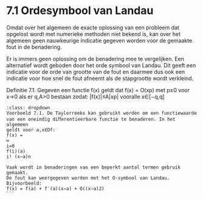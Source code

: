 # 7.1 Ordesymbool van Landau

Omdat over het algemeen de exacte oplossing van een probleem dat opgelost
wordt met numerieke methoden niet bekend is, kan over het algemeen geen
nauwkeurige indicatie gegeven worden voor de gemaakte fout in de benadering.

Er is immers geen oplossing om de benadering mee te vergelijken. Een
alternatief wordt geboden door het orde symbool van Landau. Dit geeft
een indicatie voor de orde van grootte van de fout en daarmee dus ook een
indicatie voor hoe snel de fout afneemt als de stapgrootte wordt verkleind.

Definitie 7.1. Gegeven een functie f(x) geldt dat f(x) = O(xp) met p≥0
voor x→0 als er q,A>0 bestaan zodat:
|f(x)|≤A|xp| vooralle x∈[−q,q]

````{prf:example}
:class: dropdown
Voorbeeld 7.1. De Taylorreeks kan gebruikt worden om een functiewaarde
van een oneindig diﬀerentieerbare functie te benaderen. In het algemeen
geldt voor a,x∈Df:
f(x) =
∞
i=0
f(i)(a)
i! (x−a)n

Vaak wordt in benaderingen van een beperkt aantal termen gebruik gemaakt.
De fout kan weergegeven worden met het O-symbool van Landau. Bijvoorbeeld:
f(x) = f(a) + f′(a)(x−a) + O((x−a)2)
```
